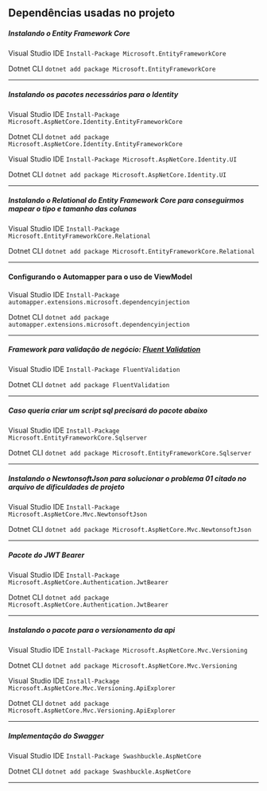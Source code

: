 ## Dependências usadas no projeto

##### Instalando o Entity Framework Core

Visual Studio IDE
`Install-Package Microsoft.EntityFrameworkCore`

Dotnet CLI
`dotnet add package Microsoft.EntityFrameworkCore`


------------


##### Instalando os pacotes necessários para o Identity

Visual Studio IDE
`Install-Package Microsoft.AspNetCore.Identity.EntityFrameworkCore`

Dotnet CLI
`dotnet add package Microsoft.AspNetCore.Identity.EntityFrameworkCore`

Visual Studio IDE
`Install-Package Microsoft.AspNetCore.Identity.UI`

Dotnet CLI
`dotnet add package Microsoft.AspNetCore.Identity.UI`


------------


##### Instalando o Relational do Entity Framework Core para conseguirmos mapear o tipo e tamanho das colunas

Visual Studio IDE
`Install-Package Microsoft.EntityFrameworkCore.Relational`

Dotnet CLI
`dotnet add package Microsoft.EntityFrameworkCore.Relational`


------------


#### Configurando o Automapper para o uso de ViewModel

Visual Studio IDE
`Install-Package automapper.extensions.microsoft.dependencyinjection`

Dotnet CLI
`dotnet add package automapper.extensions.microsoft.dependencyinjection`


------------


##### Framework para validação de negócio: [Fluent Validation](http://https://docs.fluentvalidation.net/en/latest/installation.html "Fluent Validation")

Visual Studio IDE
`Install-Package FluentValidation`

Dotnet CLI
`dotnet add package FluentValidation`


------------


##### Caso queria criar um script sql precisará do pacote abaixo

Visual Studio IDE
`Install-Package Microsoft.EntityFrameworkCore.Sqlserver`

Dotnet CLI
`dotnet add package Microsoft.EntityFrameworkCore.Sqlserver`


------------


##### Instalando o NewtonsoftJson para solucionar o problema 01 citado no arquivo de dificuldades de projeto

Visual Studio IDE
`Install-Package Microsoft.AspNetCore.Mvc.NewtonsoftJson`

Dotnet CLI
`dotnet add package Microsoft.AspNetCore.Mvc.NewtonsoftJson`


------------


##### Pacote do JWT Bearer

Visual Studio IDE
`Install-Package Microsoft.AspNetCore.Authentication.JwtBearer`

Dotnet CLI
`dotnet add package Microsoft.AspNetCore.Authentication.JwtBearer`


------------


##### Instalando o pacote para o versionamento da api

Visual Studio IDE
`Install-Package Microsoft.AspNetCore.Mvc.Versioning`

Dotnet CLI
`dotnet add package Microsoft.AspNetCore.Mvc.Versioning`

Visual Studio IDE
`Install-Package Microsoft.AspNetCore.Mvc.Versioning.ApiExplorer`

Dotnet CLI
`dotnet add package Microsoft.AspNetCore.Mvc.Versioning.ApiExplorer`


------------


##### Implementação do Swagger

Visual Studio IDE
`Install-Package Swashbuckle.AspNetCore`

Dotnet CLI
`dotnet add package Swashbuckle.AspNetCore`


------------